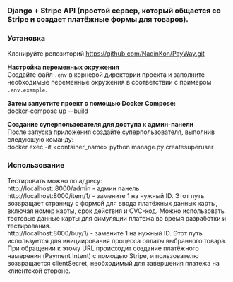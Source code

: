 ### Django + Stripe API (простой сервер, который общается со Stripe и создает платёжные формы для товаров).

### Установка
Клонируйте репозиторий https://github.com/NadinKon/PayWay.git <br>

**Настройка переменных окружения** <br>
Создайте файл `.env` в корневой директории проекта и заполните необходимые переменные окружения в соответствии с примером `.env.example`.

**Затем запустите проект с помощью Docker Compose:** <br>
docker-compose up --build

**Создание суперпользователя для доступа к админ-панели** <br>
После запуска приложения создайте суперпользователя, выполнив следующую команду: <br>
docker exec -it <container_name> python manage.py createsuperuser

### Использование

Тестировать можно по адресу: <br>
http://localhost::8000/admin - админ панель <br> 
http://localhost:8000/item/1/ - замените 1 на нужный ID. Этот путь возвращает страницу с формой для ввода платёжных данных карты, включая номер карты, срок действия и CVC-код. 
Можно использовать тестовые данные карты для симуляции платежа во время разработки и тестирования. <br>
http://localhost:8000/buy/1/ - замените 1 на нужный ID. Этот путь используется для инициирования процесса оплаты выбранного товара. 
При обращении к этому URL происходит создание платёжного намерения (Payment Intent) с помощью Stripe, и пользователю возвращается clientSecret, необходимый для завершения платежа на клиентской стороне. 
